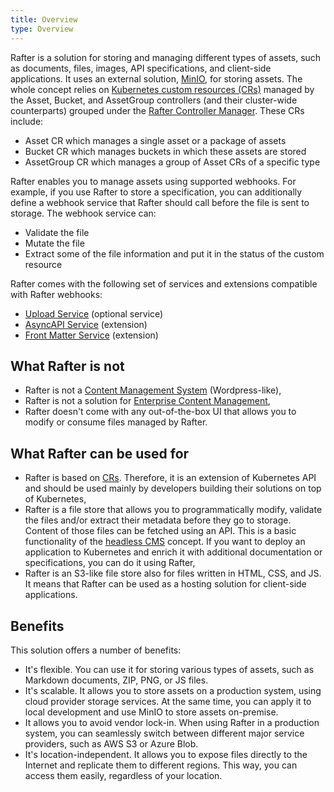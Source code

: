 ```yaml
---
title: Overview
type: Overview
---
```


Rafter is a solution for storing and managing different types of assets, such as documents, files, images, API specifications, and client-side applications. It uses an external solution, [MinIO](https://min.io/), for storing assets. The whole concept relies on [Kubernetes custom resources (CRs)](https://kubernetes.io/docs/concepts/extend-kubernetes/api-extension/custom-resources/) managed by the Asset, Bucket, and AssetGroup controllers (and their cluster-wide counterparts) grouped under the [Rafter Controller Manager](https://github.com/kyma-project/rafter/blob/master/cmd/manager/README.md). These CRs include:

- Asset CR which manages a single asset or a package of assets
- Bucket CR which manages buckets in which these assets are stored
- AssetGroup CR which manages a group of Asset CRs of a specific type

Rafter enables you to manage assets using supported webhooks. For example, if you use Rafter to store a specification, you can additionally define a webhook service that Rafter should call before the file is sent to storage. The webhook service can:

- Validate the file
- Mutate the file
- Extract some of the file information and put it in the status of the custom resource

Rafter comes with the following set of services and extensions compatible with Rafter webhooks:

- [Upload Service](#details-upload-service) (optional service)
- [AsyncAPI Service](#details-asyncapi-service) (extension)
- [Front Matter Service](#details-front-matter-service) (extension)


## What Rafter is not

* Rafter is not a [Content Management System](https://en.wikipedia.org/wiki/Content_management_system) (Wordpress-like),
* Rafter is not a solution for [Enterprise Content Management](https://en.wikipedia.org/wiki/Enterprise_content_management),
* Rafter doesn't come with any out-of-the-box UI that allows you to modify or consume files managed by Rafter.

## What Rafter can be used for

* Rafter is based on [CRs](https://kubernetes.io/docs/concepts/extend-kubernetes/api-extension/custom-resources/). Therefore, it is an extension of Kubernetes API and should be used mainly by developers building their solutions on top of Kubernetes,
* Rafter is a file store that allows you to programmatically modify, validate the files and/or extract their metadata before they go to storage. Content of those files can be fetched using an API. This is a basic functionality of the [headless CMS](https://en.wikipedia.org/wiki/Headless_content_management_system) concept. If you want to deploy an application to Kubernetes and enrich it with additional documentation or specifications, you can do it using Rafter,
* Rafter is an S3-like file store also for files written in HTML, CSS, and JS. It means that Rafter can be used as a hosting solution for client-side applications.

## Benefits

This solution offers a number of benefits:

- It's flexible. You can use it for storing various types of assets, such as Markdown documents, ZIP, PNG, or JS files.
- It's scalable. It allows you to store assets on a production system, using cloud provider storage services. At the same time, you can apply it to local development and use MinIO to store assets on-premise.
- It allows you to avoid vendor lock-in. When using Rafter in a production system, you can seamlessly switch between different major service providers, such as AWS S3 or Azure Blob.
- It's location-independent. It allows you to expose files directly to the Internet and replicate them to different regions. This way, you can access them easily, regardless of your location.
